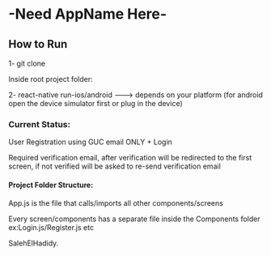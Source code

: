 # -Need AppName Here-

## How to Run

1- git clone

Inside root project folder:

2- react-native run-ios/android ---> depends on your platform (for android open the device simulator first or plug in the device)

### Current Status:

User Registration using GUC email ONLY + Login

Required verification email, after verification will be redirected to the first screen, if not verified will be asked to re-send verification email

#### Project Folder Structure:

App.js is the file that calls/imports all other components/screens

Every screen/components has a separate file inside the Components folder ex:Login.js/Register.js etc



SalehElHadidy.
